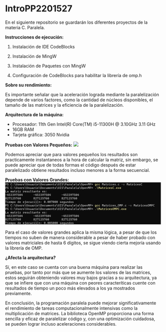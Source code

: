 # IntroPP2201527
En el siguiente repositorio se guardarán los diferentes proyectos de la materia C. Paralela.

**Instrucciones de ejecución:**

1. Instalación de IDE CodeBlocks

2. Instalación de MingW

3. Instalación de Paquetes con MingW

4. Configuración de CodeBlocks para habilitar la librería de omp.h  

**Sobre su rendimiento:** 

Es importante señalar que la aceleración lograda mediante la paralelización depende de varios factores, como la cantidad de núcleos disponibles, el tamaño de las matrices y la eficiencia de la paralelización. 

**Arquitectura de la máquina:**

- Procesador: 11th Gen Intel(R) Core(TM) i5-11300H @ 3.10GHz   3.11 GHz
- 16GB RAM
- Tarjeta gráfica: 3050 Nvidia 

**Pruebas con Valores Pequeños:**
![](https://github.com/Sntgo22/IntroPP2201527/blob/main/imgs/Pruebas%20Matrices%20Pequeñas.png)

Podemos apreciar que para valores pequeños los resultados son practicamente instantaneos a la hora de calcular la matriz, sin embargo, se puede apreciar que de todas formas el código después de estar paralelizado obtiene resultados incluso menores a la forma secuencial.

**Pruebas con Valores Grandes:**
![](https://github.com/Sntgo22/IntroPP2201527/blob/main/imgs/Pruebas%20Matrices%20Grandes.png)

Para el caso de valores grandes aplica la misma lógica, a pesar de que los tiempos no suben de manera considerable a pesar de haber probado con valores matriciales de hasta 6 dígitos, se sigue viendo cierta mejoría usando la librería de OMP.

**¿Afecta la arquitectura?**

Sí, en este caso se cuenta con una buena máquina para realizar las pruebas, por tanto por más que se aumente los valores de las matrices, estos seguirán obteniendo valores muy bajos gracias a su arquitectura, ya que se infiere que con una máquina con peores caracteríticas cuente con resultados de tiempo un poco más elevados a los ya mostrados previamente.

En conclusión, la programación paralela puede mejorar significativamente el rendimiento de tareas computacionalmente intensivas como la multiplicación de matrices. La biblioteca OpenMP proporciona una forma sencilla y eficaz de paralelizar código y, con una optimización cuidadosa, se pueden lograr incluso aceleraciones considerables.



